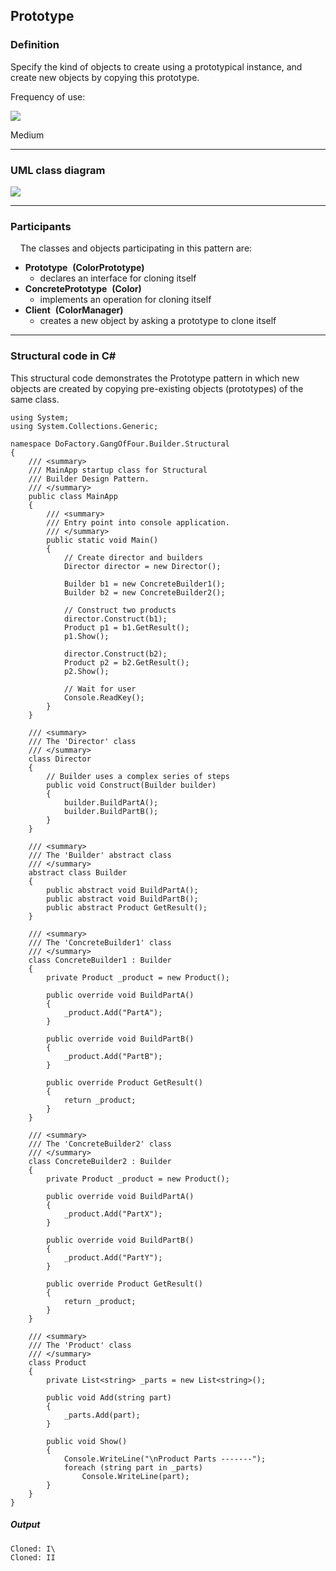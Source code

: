 Prototype
-------

### Definition

Specify the kind of objects to create using a prototypical instance, and create new objects by copying this prototype.

Frequency of use:

![](https://www.dofactory.com/images/patterns/use_medium.jpg)

Medium

* * * * *

### UML class diagram

![](https://www.dofactory.com/images/diagrams/net/prototype.gif)

* * * * *

### Participants

    The classes and objects participating in this pattern are:

-   **Prototype**  **(ColorPrototype)**
    -   declares an interface for cloning itself
-   **ConcretePrototype**  **(Color)**
    -   implements an operation for cloning itself
-   **Client**  **(ColorManager)**
    -   creates a new object by asking a prototype to clone itself

* * * * *

### Structural code in C#

This structural code demonstrates the Prototype pattern in which new objects are created by copying pre-existing objects (prototypes) of the same class.

	using System;
	using System.Collections.Generic;

	namespace DoFactory.GangOfFour.Builder.Structural
	{
	    /// <summary>
	    /// MainApp startup class for Structural
	    /// Builder Design Pattern.
	    /// </summary>
	    public class MainApp
	    {
	        /// <summary>
	        /// Entry point into console application.
	        /// </summary>
	        public static void Main()
	        {
	            // Create director and builders
	            Director director = new Director();

	            Builder b1 = new ConcreteBuilder1();
	            Builder b2 = new ConcreteBuilder2();

	            // Construct two products
	            director.Construct(b1);
	            Product p1 = b1.GetResult();
	            p1.Show();

	            director.Construct(b2);
	            Product p2 = b2.GetResult();
	            p2.Show();

	            // Wait for user
	            Console.ReadKey();
	        }
	    }

	    /// <summary>
	    /// The 'Director' class
	    /// </summary>
	    class Director
	    {
	        // Builder uses a complex series of steps
	        public void Construct(Builder builder)
	        {
	            builder.BuildPartA();
	            builder.BuildPartB();
	        }
	    }

	    /// <summary>
	    /// The 'Builder' abstract class
	    /// </summary>
	    abstract class Builder
	    {
	        public abstract void BuildPartA();
	        public abstract void BuildPartB();
	        public abstract Product GetResult();
	    }

	    /// <summary>
	    /// The 'ConcreteBuilder1' class
	    /// </summary>
	    class ConcreteBuilder1 : Builder
	    {
	        private Product _product = new Product();

	        public override void BuildPartA()
	        {
	            _product.Add("PartA");
	        }

	        public override void BuildPartB()
	        {
	            _product.Add("PartB");
	        }

	        public override Product GetResult()
	        {
	            return _product;
	        }
	    }

	    /// <summary>
	    /// The 'ConcreteBuilder2' class
	    /// </summary>
	    class ConcreteBuilder2 : Builder
	    {
	        private Product _product = new Product();

	        public override void BuildPartA()
	        {
	            _product.Add("PartX");
	        }

	        public override void BuildPartB()
	        {
	            _product.Add("PartY");
	        }

	        public override Product GetResult()
	        {
	            return _product;
	        }
	    }

	    /// <summary>
	    /// The 'Product' class
	    /// </summary>
	    class Product
	    {
	        private List<string> _parts = new List<string>();

	        public void Add(string part)
	        {
	            _parts.Add(part);
	        }

	        public void Show()
	        {
	            Console.WriteLine("\nProduct Parts -------");
	            foreach (string part in _parts)
	                Console.WriteLine(part);
	        }
	    }
	}

##### Output

	Cloned: I\
	Cloned: II